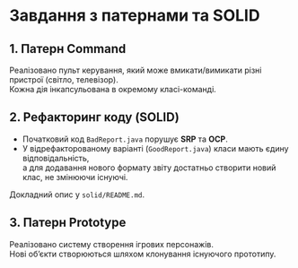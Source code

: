 # Завдання з патернами та SOLID

## 1. Патерн Command
Реалізовано пульт керування, який може вмикати/вимикати різні пристрої (світло, телевізор).  
Кожна дія інкапсульована в окремому класі-команді.

## 2. Рефакторинг коду (SOLID)
- Початковий код `BadReport.java` порушує **SRP** та **OCP**.
- У відрефакторованому варіанті (`GoodReport.java`) класи мають єдину відповідальність,  
  а для додавання нового формату звіту достатньо створити новий клас, не змінюючи існуючі.

Докладний опис у `solid/README.md`.

## 3. Патерн Prototype
Реалізовано систему створення ігрових персонажів.  
Нові об’єкти створюються шляхом клонування існуючого прототипу.
